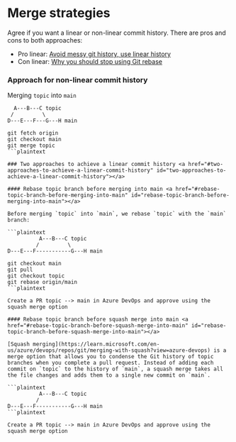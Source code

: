 # Merge strategies

Agree if you want a linear or non-linear commit history. There are pros and cons to both approaches:

* Pro linear: [Avoid messy git history, use linear history](https://dev.to/bladesensei/avoid-messy-git-history-3g26)
* Con linear: [Why you should stop using Git rebase](https://medium.com/@fredrikmorken/why-you-should-stop-using-git-rebase-5552bee4fed1)

### Approach for non-linear commit history <a href="#approach-for-non-linear-commit-history" id="approach-for-non-linear-commit-history"></a>

Merging `topic` into `main`

```plaintext
  A---B---C topic
 /         \
D---E---F---G---H main

git fetch origin
git checkout main
git merge topic
```plaintext

### Two approaches to achieve a linear commit history <a href="#two-approaches-to-achieve-a-linear-commit-history" id="two-approaches-to-achieve-a-linear-commit-history"></a>

#### Rebase topic branch before merging into main <a href="#rebase-topic-branch-before-merging-into-main" id="rebase-topic-branch-before-merging-into-main"></a>

Before merging `topic` into `main`, we rebase `topic` with the `main` branch:

```plaintext
          A---B---C topic
         /         \
D---E---F-----------G---H main

git checkout main
git pull
git checkout topic
git rebase origin/main
```plaintext

Create a PR topic --> main in Azure DevOps and approve using the squash merge option

#### Rebase topic branch before squash merge into main <a href="#rebase-topic-branch-before-squash-merge-into-main" id="rebase-topic-branch-before-squash-merge-into-main"></a>

[Squash merging](https://learn.microsoft.com/en-us/azure/devops/repos/git/merging-with-squash?view=azure-devops) is a merge option that allows you to condense the Git history of topic branches when you complete a pull request. Instead of adding each commit on `topic` to the history of `main`, a squash merge takes all the file changes and adds them to a single new commit on `main`.

```plaintext
          A---B---C topic
         /
D---E---F-----------G---H main
```plaintext

Create a PR topic --> main in Azure DevOps and approve using the squash merge option
